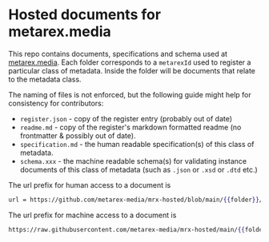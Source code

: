 # Hosted documents for metarex.media

This repo contains documents, specifications and schema used at [metarex.media].
Each folder corresponds to a `metarexId` used to register a particular class of
metadata. Inside the folder will be documents that relate to the metadata class.

The naming of files is not enforced, but the following guide might help for
consistency for contributors:

* `register.json` - copy of the register entry (probably out of date)
* `readme.md` - copy of the register's markdown formatted readme (no
  frontmatter & possibly out of date).
* `specification.md` - the human readable specification(s) of this class of
  metadata.
* `schema.xxx` - the machine readable schema(s) for validating instance documents
  of this class of metadata (such as `.json` or `.xsd` or `.dtd` etc.)

The url prefix for human access to a document is

```handlebars
url = https://github.com/metarex-media/mrx-hosted/blob/main/{{folder}}/{{doc}}
```

The url prefix for machine access to a document is

```handlebars
https://raw.githubusercontent.com/metarex-media/mrx-hosted/main/{{folder}}/{{doc}}
```

[metarex.media]: https://metarex.media
